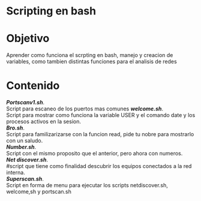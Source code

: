 # Scripting en bash

# Objetivo
Aprender como funciona el scrpting en bash, manejo y creacion de variables, como tambien distintas funciones para el analisis  de redes
# Contenido
 ***Portscanv1.sh***.  
Script para escaneo de los puertos mas comunes 
***welcome.sh***.  
Script para  mostrar como funciona la variable USER y el comando date y los procesos activos en la sesion.  
***Bro.sh***.  
Script  para familizarizarse con la funcion read, pide tu nobre para mostrarlo con un saludo.  
***Number.sh***.  
Script con el mismo proposito que el anterior, pero ahora con numeros.  
***Net discover.sh***.  
#script que tiene como finalidad descubrir los equipos conectados a la  red interna.  
***Superscan.sh***.  
Script en forma de menu para ejecutar los scripts netdiscover.sh, welcome,sh y portscan.sh 
